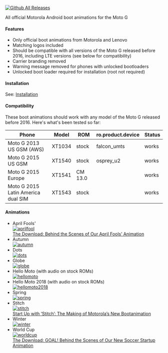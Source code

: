 [![Github All Releases](https://img.shields.io/github/downloads/bmaupin/motorola-boot-animations/total.svg)](http://www.somsubhra.com/github-release-stats/?username=bmaupin&repository=motorola-boot-animations)

All official Motorola Android boot animations for the Moto G

#### Features
- Only official boot animations from Motorola and Lenovo
- Matching logos included
- Should be compatible with all versions of the Moto G released before 2016, including LTE versions (see below for compatibility)
- Carrier branding removed
- Warning message removed for phones with unlocked bootloaders
- Unlocked boot loader required for installation (root not required)

#### Installation
See: [Installation](wiki/installation.md)

#### Compatibility
These boot animations should work with any model of the Moto G released before 2016. Here's what's been tested so far:

Phone | Model | ROM | ro.product.device | Status
--- | --- | --- | --- | ---
Moto G 2013 US GSM (AWS) | XT1034 | stock | falcon_umts | works
Moto G 2015 US GSM | XT1540 | stock | osprey_u2 | works
Moto G 2015 Europe | XT1541 | CM 13.0 |  | works
Moto G 2015 Latin America dual SIM | XT1543 | stock |  | works

#### Animations
- April Fools'  
  [![aprilfool](http://img.youtube.com/vi/f6oEzvaesLA/0.jpg)](http://www.youtube.com/watch?v=f6oEzvaesLA)  
  [The Download: Behind the Scenes of Our April Fools’ Animation](http://blog.moto.com/2014/04/02/the-download-behind-the-scenes-of-our-april-fools-animation/)
- Autumn  
  [![autumn](http://img.youtube.com/vi/zd2Ii4G72Gk/0.jpg)](https://www.youtube.com/watch?v=zd2Ii4G72Gk&t=0m9s)
- Dots  
  [![dots](http://img.youtube.com/vi/FPEpDFu-ZrI/0.jpg)](https://www.youtube.com/watch?v=FPEpDFu-ZrI&t=0m5s)
- Globe  
  [![globe](http://img.youtube.com/vi/S27qEyvwIJw/0.jpg)](http://www.youtube.com/watch?v=S27qEyvwIJw)
- Hello Moto (with audio on stock ROMs)  
  [![hellomoto](http://img.youtube.com/vi/IoY_JTbwrRU/0.jpg)](https://www.youtube.com/watch?v=IoY_JTbwrRU)
- Hello Moto 2018 (with audio on stock ROMs)  
  [![hellomoto2018](http://img.youtube.com/vi/AcnffLaiDJ0/0.jpg)](https://www.youtube.com/watch?v=AcnffLaiDJ0)
- Spring  
  [![spring](http://img.youtube.com/vi/8v_FKgfNkOE/0.jpg)](http://www.youtube.com/watch?v=8v_FKgfNkOE)
- Stitch  
  [![stitch](http://img.youtube.com/vi/EORYUCWKIlM/0.jpg)](https://www.youtube.com/watch?v=EORYUCWKIlM)  
  [Start Up with ‘Stitch’: The Making of Motorola’s New Bootanimation](http://blog.moto.com/2015/11/14/start-up-with-stitch-the-making-of-motorolas-new-bootanimation/)
- Winter  
  [![winter](http://img.youtube.com/vi/EytWogsGXDw/0.jpg)](http://www.youtube.com/watch?v=EytWogsGXDw)
- World Cup  
  [![worldcup](http://img.youtube.com/vi/34_jF-kwklc/0.jpg)](https://www.youtube.com/watch?v=34_jF-kwklc)  
  [The Download: GOAL! Behind the Scenes of Our New Soccer Startup Animation](http://blog.moto.com/2014/06/19/the-download-goal-behind-the-scenes-of-our-new-soccer-startup-animation/)

